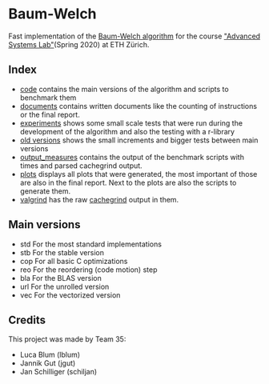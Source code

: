 # Baum-Welch

Fast implementation of the [Baum-Welch algorithm](https://en.wikipedia.org/wiki/Baum%E2%80%93Welch_algorithm) for the course ["Advanced Systems Lab"](https://acl.inf.ethz.ch/teaching/fastcode/2020/)(Spring 2020) at ETH Zürich.

## Index
- [code](/code/usage.md) contains the main versions of the algorithm and scripts to benchmark them
- [documents](/documents/) contains written documents like the counting of instructions or the final report.
- [experiments](/experiments/) shows some small scale tests that were run during the development of the algorithm and also the testing with a r-library
- [old versions](/old_versions/versions.md) shows the small increments and bigger tests between main versions
- [output_measures](/output_measures/usage.md) contains the output of the benchmark scripts with times and parsed cachegrind output.
- [plots](/plots/usage.md) displays all plots that were generated, the most important of those are also in the final report. Next to the plots are also the scripts to generate them.
- [valgrind](/valgrind/usage.md) has the raw [cachegrind](https://valgrind.org/docs/manual/cg-manual.html) output in them.

## Main versions
- std For the most standard implementations
- stb For the stable version
- cop For all basic C optimizations
- reo For the reordering (code motion) step
- bla For the BLAS version
- url For the unrolled version
- vec For the vectorized version

## Credits
This project was made by Team 35:
- Luca Blum (lblum)
- Jannik Gut (jgut)
- Jan Schilliger (schiljan)
